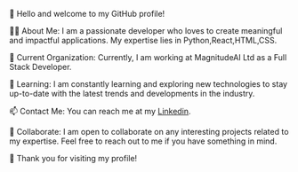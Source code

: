 👋 Hello and welcome to my GitHub profile!

👨‍💻 About Me:
I am a passionate developer who loves to create meaningful and impactful applications. My expertise lies in Python,React,HTML,CSS.

🔭 Current Organization:
Currently, I am working at MagnitudeAI Ltd as a Full Stack Developer.

🌱 Learning:
I am constantly learning and exploring new technologies to stay up-to-date with the latest trends and developments in the industry.

📫 Contact Me:
You can reach me at my [Linkedin](https://www.linkedin.com/in/rushikesh-dasarwad-b70b15228/).

🤝 Collaborate:
I am open to collaborate on any interesting projects related to my expertise. Feel free to reach out to me if you have something in mind.

👀 Thank you for visiting my profile!


<!--
**Rushikeshrd/Rushikeshrd** is a ✨ _special_ ✨ repository because its `README.md` (this file) appears on your GitHub profile.

Here are some ideas to get you started:

- 🔭 I’m currently working on ...
- 🌱 I’m currently learning ...
- 👯 I’m looking to collaborate on ...
- 🤔 I’m looking for help with ...
- 💬 Ask me about ...
- 📫 How to reach me: ...
- 😄 Pronouns: ...
- ⚡ Fun fact: ...
-->
